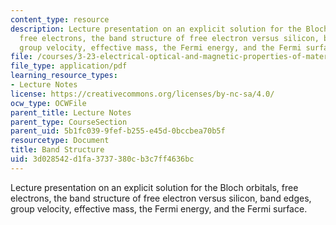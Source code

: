 ```yaml
---
content_type: resource
description: Lecture presentation on an explicit solution for the Bloch orbitals,
  free electrons, the band structure of free electron versus silicon, band edges,
  group velocity, effective mass, the Fermi energy, and the Fermi surface.
file: /courses/3-23-electrical-optical-and-magnetic-properties-of-materials-fall-2007/3d028542d1fa3737380cb3c7ff4636bc_clean9.pdf
file_type: application/pdf
learning_resource_types:
- Lecture Notes
license: https://creativecommons.org/licenses/by-nc-sa/4.0/
ocw_type: OCWFile
parent_title: Lecture Notes
parent_type: CourseSection
parent_uid: 5b1fc039-9fef-b255-e45d-0bccbea70b5f
resourcetype: Document
title: Band Structure
uid: 3d028542-d1fa-3737-380c-b3c7ff4636bc
---
```

Lecture presentation on an explicit solution for the Bloch orbitals, free electrons, the band structure of free electron versus silicon, band edges, group velocity, effective mass, the Fermi energy, and the Fermi surface.